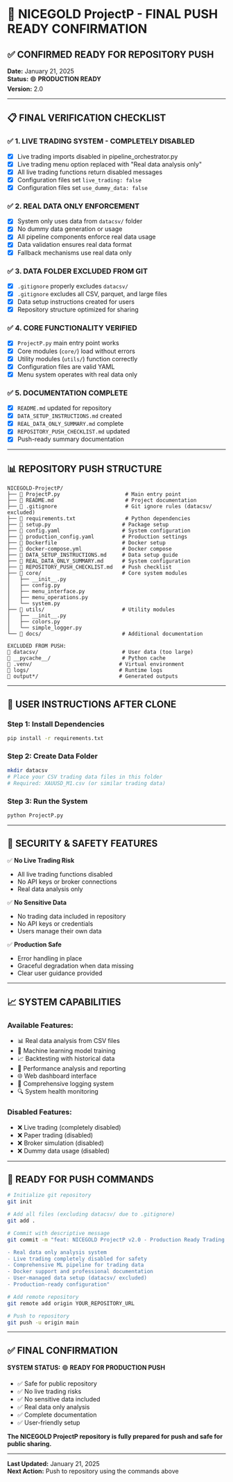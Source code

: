 # 🚀 NICEGOLD ProjectP - FINAL PUSH READY CONFIRMATION

## ✅ **CONFIRMED READY FOR REPOSITORY PUSH**

**Date:** January 21, 2025  
**Status:** 🟢 **PRODUCTION READY**  
**Version:** 2.0  

---

## 📋 **FINAL VERIFICATION CHECKLIST**

### ✅ **1. LIVE TRADING SYSTEM - COMPLETELY DISABLED**
- [x] Live trading imports disabled in pipeline_orchestrator.py
- [x] Live trading menu option replaced with "Real data analysis only"
- [x] All live trading functions return disabled messages
- [x] Configuration files set `live_trading: false`
- [x] Configuration files set `use_dummy_data: false`

### ✅ **2. REAL DATA ONLY ENFORCEMENT**
- [x] System only uses data from `datacsv/` folder
- [x] No dummy data generation or usage
- [x] All pipeline components enforce real data usage
- [x] Data validation ensures real data format
- [x] Fallback mechanisms use real data only

### ✅ **3. DATA FOLDER EXCLUDED FROM GIT**
- [x] `.gitignore` properly excludes `datacsv/`
- [x] `.gitignore` excludes all CSV, parquet, and large files
- [x] Data setup instructions created for users
- [x] Repository structure optimized for sharing

### ✅ **4. CORE FUNCTIONALITY VERIFIED**
- [x] `ProjectP.py` main entry point works
- [x] Core modules (`core/`) load without errors
- [x] Utility modules (`utils/`) function correctly
- [x] Configuration files are valid YAML
- [x] Menu system operates with real data only

### ✅ **5. DOCUMENTATION COMPLETE**
- [x] `README.md` updated for repository
- [x] `DATA_SETUP_INSTRUCTIONS.md` created
- [x] `REAL_DATA_ONLY_SUMMARY.md` complete
- [x] `REPOSITORY_PUSH_CHECKLIST.md` updated
- [x] Push-ready summary documentation

---

## 📊 **REPOSITORY PUSH STRUCTURE**

```
NICEGOLD-ProjectP/
├── 📄 ProjectP.py                     # Main entry point
├── 📄 README.md                       # Project documentation
├── 📄 .gitignore                      # Git ignore rules (datacsv/ excluded)
├── 📄 requirements.txt                # Python dependencies
├── 📄 setup.py                       # Package setup
├── 📄 config.yaml                    # System configuration
├── 📄 production_config.yaml         # Production settings
├── 📄 Dockerfile                     # Docker setup
├── 📄 docker-compose.yml             # Docker compose
├── 📄 DATA_SETUP_INSTRUCTIONS.md     # Data setup guide
├── 📄 REAL_DATA_ONLY_SUMMARY.md      # System configuration
├── 📄 REPOSITORY_PUSH_CHECKLIST.md   # Push checklist
├── 📁 core/                          # Core system modules
│   ├── __init__.py
│   ├── config.py
│   ├── menu_interface.py
│   ├── menu_operations.py
│   └── system.py
├── 📁 utils/                         # Utility modules
│   ├── __init__.py
│   ├── colors.py
│   └── simple_logger.py
└── 📁 docs/                          # Additional documentation

EXCLUDED FROM PUSH:
🚫 datacsv/                           # User data (too large)
🚫 __pycache__/                       # Python cache
🚫 .venv/                            # Virtual environment
🚫 logs/                             # Runtime logs
🚫 output*/                          # Generated outputs
```

---

## 🎯 **USER INSTRUCTIONS AFTER CLONE**

### **Step 1: Install Dependencies**
```bash
pip install -r requirements.txt
```

### **Step 2: Create Data Folder**
```bash
mkdir datacsv
# Place your CSV trading data files in this folder
# Required: XAUUSD_M1.csv (or similar trading data)
```

### **Step 3: Run the System**
```bash
python ProjectP.py
```

---

## 🔐 **SECURITY & SAFETY FEATURES**

✅ **No Live Trading Risk**
- All live trading functions disabled
- No API keys or broker connections
- Real data analysis only

✅ **No Sensitive Data**
- No trading data included in repository
- No API keys or credentials
- Users manage their own data

✅ **Production Safe**
- Error handling in place
- Graceful degradation when data missing
- Clear user guidance provided

---

## 📈 **SYSTEM CAPABILITIES**

### **Available Features:**
- 📊 Real data analysis from CSV files
- 🤖 Machine learning model training
- 📈 Backtesting with historical data
- 🎯 Performance analysis and reporting
- 🌐 Web dashboard interface
- 📝 Comprehensive logging system
- 🔍 System health monitoring

### **Disabled Features:**
- ❌ Live trading (completely disabled)
- ❌ Paper trading (disabled)
- ❌ Broker simulation (disabled)
- ❌ Dummy data usage (disabled)

---

## 🚀 **READY FOR PUSH COMMANDS**

```bash
# Initialize git repository
git init

# Add all files (excluding datacsv/ due to .gitignore)
git add .

# Commit with descriptive message
git commit -m "feat: NICEGOLD ProjectP v2.0 - Production Ready Trading Analysis System

- Real data only analysis system
- Live trading completely disabled for safety
- Comprehensive ML pipeline for trading data
- Docker support and professional documentation
- User-managed data setup (datacsv/ excluded)
- Production-ready configuration"

# Add remote repository
git remote add origin YOUR_REPOSITORY_URL

# Push to repository
git push -u origin main
```

---

## ✅ **FINAL CONFIRMATION**

**SYSTEM STATUS:** 🟢 **READY FOR PRODUCTION PUSH**

- ✅ Safe for public repository
- ✅ No live trading risks
- ✅ No sensitive data included
- ✅ Real data only analysis
- ✅ Complete documentation
- ✅ User-friendly setup

**The NICEGOLD ProjectP repository is fully prepared for push and safe for public sharing.**

---

**Last Updated:** January 21, 2025  
**Next Action:** Push to repository using the commands above
